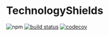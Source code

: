 # TechnologyShields
 
![npm](https://img.shields.io/npm/v/0.1.0) [![build status](https://img.shields.io/github/workflow/status/MrBartusek/TechnologyShields/build)](https://github.com/MrBartusek/TechnologyShields/actions) [![codecov](https://codecov.io/gh/MrBartusek/TechnologyShields/branch/main/graph/badge.svg?token=7QK6LoXvv7)](https://codecov.io/gh/MrBartusek/TechnologyShields)
